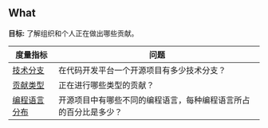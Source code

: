 ## What

**目标:** 了解组织和个人正在做出哪些贡献。

| 度量指标 | 问题 |
| --- | --- |
| [技术分支](technical-fork.md)| 在代码开发平台一个开源项目有多少技术分支？ |
| [贡献类型](types-of-contributions.md) | 正在进行哪些类型的贡献？ |
| [编程语言分布](language-distribution.md) | 开源项目中有哪些不同的编程语言，每种编程语言所占的百分比是多少？ |
